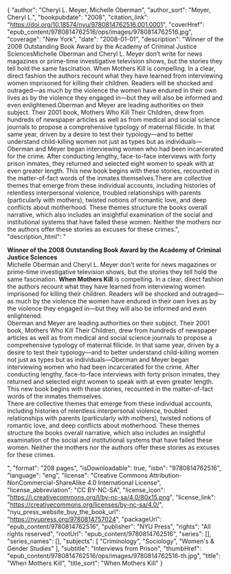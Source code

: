 {
  "author": "Cheryl L. Meyer, Michelle Oberman",
  "author_sort": "Meyer, Cheryl L.",
  "bookpubdate": "2008",
  "citation_link": "https://doi.org/10.18574/nyu/9780814762516.001.0001",
  "coverHref": "epub_content/9780814762516/ops/images/9780814762516.jpg",
  "coverage": "New York",
  "date": "2008-01-01",
  "description": "Winner of the 2008 Outstanding Book Award by the Academy of Criminal Justice SciencesMichelle Oberman and Cheryl L. Meyer don&#8217;t write for news magazines or prime-time investigative television shows, but the stories they tell hold the same fascination. When Mothers Kill is compelling. In a clear, direct fashion the authors recount what they have learned from interviewing women imprisoned for killing their children. Readers will be shocked and outraged&#8212;as much by the violence the women have endured in their own lives as by the violence they engaged in&#8212;but they will also be informed and even enlightened.Oberman and Meyer are leading authorities on their subject. Their 2001 book, Mothers Who Kill Their Children, drew from hundreds of newspaper articles as well as from medical and social science journals to propose a comprehensive typology of maternal filicide. In that same year, driven by a desire to test their typology&#8212;and to better understand child-killing women not just as types but as individuals&#8212;Oberman and Meyer began interviewing women who had been incarcerated for the crime. After conducting lengthy, face-to-face interviews with forty prison inmates, they returned and selected eight women to speak with at even greater length. This new book begins with these stories, recounted in the matter-of-fact words of the inmates themselves.There are collective themes that emerge from these individual accounts, including histories of relentless interpersonal violence, troubled relationships with parents (particularly with mothers), twisted notions of romantic love, and deep conflicts about motherhood. These themes structure the books overall narrative, which also includes an insightful examination of the social and institutional systems that have failed these women. Neither the mothers nor the authors offer these stories as excuses for these crimes.",
  "description_html": "<p><b>Winner of the 2008 Outstanding Book Award by the Academy of Criminal Justice Sciences</b><br>Michelle Oberman and Cheryl L. Meyer don&#8217;t write for news magazines or prime-time investigative television shows, but the stories they tell hold the same fascination. <b>When Mothers Kill</b> is compelling. In a clear, direct fashion the authors recount what they have learned from interviewing women imprisoned for killing their children. Readers will be shocked and outraged&#8212;as much by the violence the women have endured in their own lives as by the violence they engaged in&#8212;but they will also be informed and even enlightened.<br>Oberman and Meyer are leading authorities on their subject. Their 2001 book, Mothers Who Kill Their Children, drew from hundreds of newspaper articles as well as from medical and social science journals to propose a comprehensive typology of maternal filicide. In that same year, driven by a desire to test their typology&#8212;and to better understand child-killing women not just as types but as individuals&#8212;Oberman and Meyer began interviewing women who had been incarcerated for the crime. After conducting lengthy, face-to-face interviews with forty prison inmates, they returned and selected eight women to speak with at even greater length. This new book begins with these stories, recounted in the matter-of-fact words of the inmates themselves.<br>There are collective themes that emerge from these individual accounts, including histories of relentless interpersonal violence, troubled relationships with parents (particularly with mothers), twisted notions of romantic love, and deep conflicts about motherhood. These themes structure the books overall narrative, which also includes an insightful examination of the social and institutional systems that have failed these women. Neither the mothers nor the authors offer these stories as excuses for these crimes.</p>",
  "format": "208 pages",
  "isDownloadable": true,
  "isbn": "9780814762516",
  "language": "eng",
  "license": "Creative Commons Attribution-NonCommercial-ShareAlike 4.0 International License",
  "license_abbreviation": "CC BY-NC-SA",
  "license_icon": "https://i.creativecommons.org/l/by-nc-sa/4.0/80x15.png",
  "license_link": "https://creativecommons.org/licenses/by-nc-sa/4.0/",
  "nyu_press_website_buy_the_book_url": "https://nyupress.org/9780814757024",
  "packageUrl": "epub_content/9780814762516",
  "publisher": "NYU Press",
  "rights": "All rights reserved",
  "rootUrl": "epub_content/9780814762516",
  "series": [],
  "series_names": [],
  "subjects": [
    "Criminology",
    "Sociology",
    "Women's & Gender Studies"
  ],
  "subtitle": "Interviews from Prison",
  "thumbHref": "epub_content/9780814762516/ops/images/9780814762516-th.jpg",
  "title": "When Mothers Kill",
  "title_sort": "When Mothers Kill"
}
